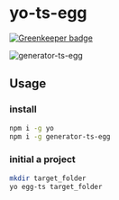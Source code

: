 # yo-ts-egg

[![Greenkeeper badge](https://badges.greenkeeper.io/vagusX/yo-ts-egg.svg)](https://greenkeeper.io/)

![generator-ts-egg](https://img.shields.io/npm/v/generator-ts-egg.svg)

## Usage

### install
```bash
npm i -g yo
npm i -g generator-ts-egg
```

### initial a project
```bash
mkdir target_folder
yo egg-ts target_folder

```
